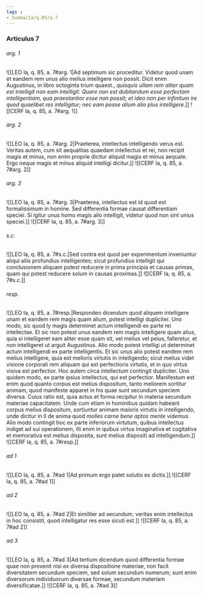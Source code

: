 ```yaml
---
tags : 
- Summa/Ia/q.85/a.7
---
```


### Articulus 7

###### arg. 1
![[LEO Ia, q. 85, a. 7#arg. 1|Ad septimum sic proceditur. Videtur quod unam et eandem rem unus alio melius intelligere non possit. Dicit enim Augustinus, in libro octoginta trium quaest., *quisquis ullam rem aliter quam est intelligit non eam intelligit. Quare non est dubitandum esse perfectam intelligentiam, qua praestantior esse non possit; et ideo non per infinitum ire quod quaelibet res intelligitur; nec eam posse alium alio plus intelligere*.]]
![[CERF Ia, q. 85, a. 7#arg. 1]]

###### arg. 2
![[LEO Ia, q. 85, a. 7#arg. 2|Praeterea, intellectus intelligendo verus est. Veritas autem, cum sit aequalitas quaedam intellectus et rei, non recipit magis et minus, non enim proprie dicitur aliquid magis et minus aequale. Ergo neque magis et minus aliquid intelligi dicitur.]]
![[CERF Ia, q. 85, a. 7#arg. 2]]

###### arg. 3
![[LEO Ia, q. 85, a. 7#arg. 3|Praeterea, intellectus est id quod est formalissimum in homine. Sed differentia formae causat differentiam speciei. Si igitur unus homo magis alio intelligit, videtur quod non sint unius speciei.]]
![[CERF Ia, q. 85, a. 7#arg. 3]]

###### s.c.
![[LEO Ia, q. 85, a. 7#s.c.|Sed contra est quod per experimentum inveniuntur aliqui aliis profundius intelligentes; sicut profundius intelligit qui conclusionem aliquam potest reducere in prima principia et causas primas, quam qui potest reducere solum in causas proximas.]]
![[CERF Ia, q. 85, a. 7#s.c.]]

###### resp.
![[LEO Ia, q. 85, a. 7#resp.|Respondeo dicendum quod aliquem intelligere unam et eandem rem magis quam alium, potest intelligi dupliciter. Uno modo, sic quod ly magis determinet actum intelligendi ex parte rei intellectae. Et sic non potest unus eandem rem magis intelligere quam alius, quia si intelligeret eam aliter esse quam sit, vel melius vel peius, falleretur, et non intelligeret ut arguit Augustinus. Alio modo potest intelligi ut determinet actum intelligendi ex parte intelligentis. Et sic unus alio potest eandem rem melius intelligere, quia est melioris virtutis in intelligendo; sicut melius videt visione corporali rem aliquam qui est perfectioris virtutis, et in quo virtus visiva est perfectior. Hoc autem circa intellectum contingit dupliciter. Uno quidem modo, ex parte ipsius intellectus, qui est perfectior. Manifestum est enim quod quanto corpus est melius dispositum, tanto meliorem sortitur animam, quod manifeste apparet in his quae sunt secundum speciem diversa. Cuius ratio est, quia actus et forma recipitur in materia secundum materiae capacitatem. Unde cum etiam in hominibus quidam habeant corpus melius dispositum, sortiuntur animam maioris virtutis in intelligendo, unde dicitur in II de anima quod *molles carne bene aptos mente videmus*. Alio modo contingit hoc ex parte inferiorum virtutum, quibus intellectus indiget ad sui operationem, illi enim in quibus virtus imaginativa et cogitativa et memorativa est melius disposita, sunt melius dispositi ad intelligendum.]]
![[CERF Ia, q. 85, a. 7#resp.]]

###### ad 1
![[LEO Ia, q. 85, a. 7#ad 1|Ad primum ergo patet solutio ex dictis.]]
![[CERF Ia, q. 85, a. 7#ad 1]]

###### ad 2
![[LEO Ia, q. 85, a. 7#ad 2|Et similiter ad secundum, veritas enim intellectus in hoc consistit, quod intelligatur res esse sicuti est.]]
![[CERF Ia, q. 85, a. 7#ad 2]]

###### ad 3
![[LEO Ia, q. 85, a. 7#ad 3|Ad tertium dicendum quod differentia formae quae non provenit nisi ex diversa dispositione materiae, non facit diversitatem secundum speciem, sed solum secundum numerum; sunt enim diversorum individuorum diversae formae, secundum materiam diversificatae.]]
![[CERF Ia, q. 85, a. 7#ad 3]]

